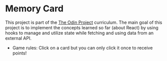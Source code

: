 # Memory Card

This project is part of the [The Odin Project](https://www.theodinproject.com/) curriculum.
The main goal of this project is to implement the concepts learned so far (about React) by using hooks to manage and utilize state while fetching and using data from an external API.

- Game rules: Click on a card but you can only click it once to receive points!
